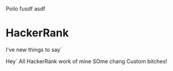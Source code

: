 Poilo
fusdf
asdf
# HackerRank


I've new things to say`


Hey`
All HackerRank work of mine
SOme chang
Custom bitches!
